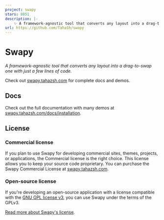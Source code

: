 ```yaml
---
project: swapy
stars: 8051
description: |-
    ✨ A framework-agnostic tool that converts any layout into a drag-to-swap one with just a few lines of code https://swapy.tahazsh.com/
url: https://github.com/TahaSh/swapy
---
```


# Swapy

_A framework-agnostic tool that converts any layout into a drag-to-swap one with just a few lines of code._

Check out [swapy.tahazsh.com](https://swapy.tahazsh.com/) for complete docs and demos.

## Docs

Check out the full documentation with many demos at [swapy.tahazsh.com/docs/installation](https://swapy.tahazsh.com/docs/installation).

## License

### Commercial license

If you plan to use Swapy for developing commercial sites, themes, projects, or applications, the Commercial license is the right choice. This license allows you to keep your source code proprietary. You can purchase the Swapy Commercial License at [swapy.tahazsh.com](https://swapy.tahazsh.com/license).

### Open-source license

If you're developing an open-source application with a license compatible with the [GNU GPL license v3](https://www.gnu.org/licenses/gpl-3.0.html), you can use Swapy under the terms of the GPLv3.

[Read more about Swapy's license](https://swapy.tahazsh.com/license).


